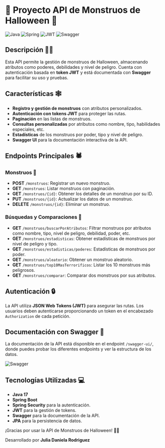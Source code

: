 # 🎃 Proyecto API de Monstruos de Halloween 👻

![Java](https://img.shields.io/badge/Java-ED8B00?style=for-the-badge&logo=java&logoColor=white)
![Spring](https://img.shields.io/badge/Spring-6DB33F?style=for-the-badge&logo=spring&logoColor=white)
![JWT](https://img.shields.io/badge/JWT-black?style=for-the-badge&logo=JSON%20web%20tokens)
![Swagger](https://img.shields.io/badge/Swagger-85EA2D?style=for-the-badge&logo=swagger&logoColor=black)

## Descripción 🧛‍♂️

Esta API permite la gestión de monstruos de Halloween, almacenando atributos como poderes, debilidades y nivel de peligro. Cuenta con autenticación basada en **token JWT** y está documentada con **Swagger** para facilitar su uso y pruebas.

## Características 🕸️
- **Registro y gestión de monstruos** con atributos personalizados.
- **Autenticación con tokens JWT** para proteger las rutas.
- **Paginación** en las listas de monstruos.
- **Consultas personalizadas** por atributos como nombre, tipo, habilidades especiales, etc.
- **Estadísticas** de los monstruos por poder, tipo y nivel de peligro.
- **Swagger UI** para la documentación interactiva de la API.
  
## Endpoints Principales 🕷️

### Monstruos 🧟
- **POST** `/monstruos`: Registrar un nuevo monstruo.
- **GET** `/monstruos`: Listar monstruos con paginación.
- **GET** `/monstruos/{id}`: Obtener los detalles de un monstruo por su ID.
- **PUT** `/monstruos/{id}`: Actualizar los datos de un monstruo.
- **DELETE** `/monstruos/{id}`: Eliminar un monstruo.

### Búsquedas y Comparaciones 🎯
- **GET** `/monstruos/buscarPorAtributos`: Filtrar monstruos por atributos como nombre, tipo, nivel de peligro, debilidad, poder, etc.
- **GET** `/monstruos/estadisticas`: Obtener estadísticas de monstruos por nivel de peligro y tipo.
- **GET** `/monstruos/estadisticas/poderes`: Estadísticas de monstruos por poder.
- **GET** `/monstruos/aleatorio`: Obtener un monstruo aleatorio.
- **GET** `/monstruos/top10MasTerrorificos`: Listar los 10 monstruos más peligrosos.
- **GET** `/monstruos/comparar`: Comparar dos monstruos por sus atributos.

## Autenticación 🔒

La API utiliza **JSON Web Tokens (JWT)** para asegurar las rutas. Los usuarios deben autenticarse proporcionando un token en el encabezado `Authorization` de cada petición.


## Documentación con Swagger 📜

La documentación de la API está disponible en el endpoint `/swagger-ui/`, donde puedes probar los diferentes endpoints y ver la estructura de los datos.

![Swagger](https://img.shields.io/badge/Swagger-API-green)

## Tecnologías Utilizadas 💻
- **Java 17**
- **Spring Boot**
- **Spring Security** para la autenticación.
- **JWT** para la gestión de tokens.
- **Swagger** para la documentación de la API.
- **JPA** para la persistencia de datos.

¡Gracias por usar la API de Monstruos de Halloween! 🎃👻

Desarrollado por **Julia Daniela Rodriguez**
